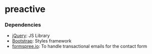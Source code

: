 # preactive

### Dependencies
* [jQuery](https://jquery.com/): JS Library
* [Bootstrap](https://getbootstrap.com/docs/4.5/getting-started/introduction/): Styles framework
* [formspree.io](https://formspree.io/): To handle transactional emails for the contact form
